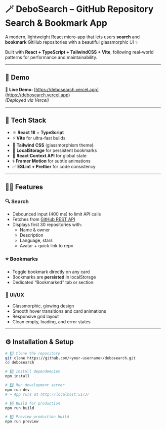 # 🪄 DeboSearch – GitHub Repository Search & Bookmark App

A modern, lightweight React micro-app that lets users **search** and **bookmark** GitHub repositories with a beautiful glassmorphic UI ✨  

Built with **React + TypeScript + TailwindCSS + Vite**, following real-world patterns for performance and maintainability.

---

## 🚀 Demo

🔗 **Live Demo:** [https://debosearch.vercel.app](https://debosearch.vercel.app)  
_(Deployed via Vercel)_

---

## 🧰 Tech Stack

- ⚛️ **React 18** + **TypeScript**
- ⚡ **Vite** for ultra-fast builds
- 🎨 **Tailwind CSS** (glassmorphism theme)
- 💾 **LocalStorage** for persistent bookmarks
- 🧠 **React Context API** for global state
- 🌀 **Framer Motion** for subtle animations
- ✅ **ESLint + Prettier** for code consistency

---

## 🧑‍💻 Features

### 🔍 Search
- Debounced input (400 ms) to limit API calls
- Fetches from [GitHub REST API](https://docs.github.com/en/rest/search?apiVersion=2022-11-28#search-repositories)
- Displays first 30 repositories with:
  - Name & owner
  - Description
  - Language, stars
  - Avatar + quick link to repo

### ⭐ Bookmarks
- Toggle bookmark directly on any card  
- Bookmarks are **persisted** in localStorage  
- Dedicated “Bookmarked” tab or section

### 💫 UI/UX
- Glassmorphic, glowing design  
- Smooth hover transitions and card animations  
- Responsive grid layout  
- Clean empty, loading, and error states  

---

## ⚙️ Installation & Setup

```bash
# 1️⃣ Clone the repository
git clone https://github.com/<your-username>/debosearch.git
cd debosearch

# 2️⃣ Install dependencies
npm install

# 3️⃣ Run development server
npm run dev
# → App runs at http://localhost:5173/

# 4️⃣ Build for production
npm run build

# 5️⃣ Preview production build
npm run preview
